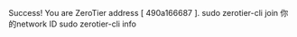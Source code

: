 Success! You are ZeroTier address [ 490a166687 ].
sudo zerotier-cli join 你的network ID
sudo zerotier-cli info  
